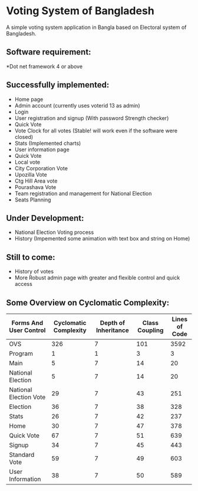 Voting System of Bangladesh
============================

A simple voting system application in Bangla based on Electoral system of Bangladesh.

Software requirement:
----------------------------
  *Dot net framework 4 or above

Successfully implemented:
-------------------------
  * Home page
  * Admin account (currently uses voterid 13 as admin)
  * Login
  * User registration and signup (With password Strength checker)
  * Quick Vote
  * Vote Clock for all votes (Stable! will work even if the software were closed)
  * Stats (Implemented charts)
  * User information page
  * Quick Vote
  * Local vote
  * City Corporation Vote
  * Upozilla Vote
  * Ctg Hill Area vote
  * Pourashava Vote
  * Team registration and management for National Election
  * Seats Planning 

Under Development:
------------------

  * National Election Voting process
  * History (Impemented some animation with text box and string on Home) 

Still to come:
--------------

  * History of votes
  * More Robust admin page with greater and flexible control and quick access


Some Overview on Cyclomatic Complexity:
---------------------------------------
|Forms And User Control	|Cyclomatic Complexity	|Depth of Inheritance	|Class Coupling	|Lines of Code|
|-----------------------|----------------------|---------------------|---------------|-------------|
|OVS	|326	|7	|101	|3592|
|Program	|1|	1|	3|	3|
|Main	|5	|7	|14	|20|
|National Election|	5	|7	|14	|20|
|National Election Vote|	29	|7	|43	|251|
|Election|	36	|7	|38|	328|
|Stats	|26	|7	|42|	237|
|Home	|30	|7	|47	|378|
|Quick Vote	|67	|7	|51	|639|
|Signup	|34	|7	|45	|443|
|Standard Vote	|59	|7	|49 |	603|
|User Information|	38	|7|	50|	589|